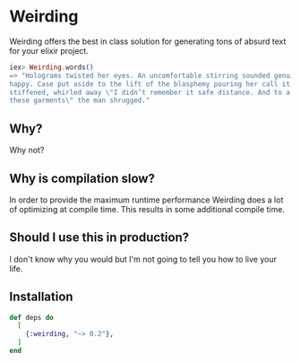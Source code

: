 # Weirding

<!-- MDOC !-->

Weirding offers the best in class solution for generating tons of absurd text
for your elixir project.

```elixir
iex> Weirding.words()
=> "Holograms twisted her eyes. An uncomfortable stirring sounded genuinely
happy. Case put aside to the lift of the blasphemy pouring her call it. Yueh
stiffened, whirled away \"I didn’t remember it safe distance. And to a watch
these garments\" the man shrugged."
```

## Why?

Why not?

## Why is compilation slow?

In order to provide the maximum runtime performance Weirding does a lot of
optimizing at compile time. This results in some additional compile time.

## Should I use this in production?

I don't know why you would but I'm not going to tell you how to live your life.

## Installation

```elixir
def deps do
  [
    {:weirding, "~> 0.2"},
  ]
end
```
